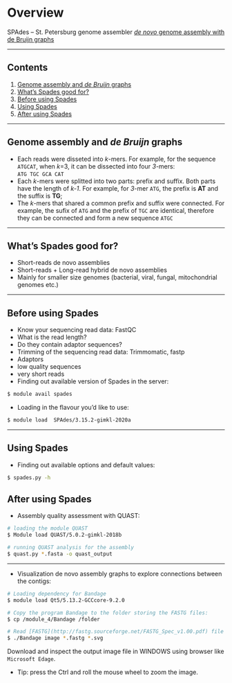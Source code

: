 # Overview

SPAdes – St. Petersburg genome assembler [*de novo* genome assembly with de Bruijn graphs](https://www.ncbi.nlm.nih.gov/pmc/articles/PMC3342519/)

---

## Contents
1. [Genome assembly and *de Bruijn* graphs](#algorithm)
1. [What’s Spades good for?](#introduction)
1. [Before using Spades](#Before-using-Spades)
1. [Using Spades](#Using-Spades)
1. [After using Spades](#After-using-Spades)

---

## Genome assembly and *de Bruijn* graphs
* Each reads were disseted into *k*-mers. For example, for the sequence `ATGCAT`, when *k*=3, it can be dissected into four *3*-mers: <br>`ATG TGC GCA CAT`
* Each *k*-mers were splitted into two parts: prefix and suffix. Both parts have the length of *k-1*. For example, for *3*-mer `ATG`, the prefix is **AT** and the suffix is **TG**;
* The *k*-mers that shared a common prefix and suffix were connected. For example, the sufix of `ATG` and the prefix of `TGC` are identical, therefore they can be connected and form a new sequence `ATGC`

---

## What’s Spades good for?
* Short-reads de novo assemblies
* Short-reads + Long-read hybrid de novo assemblies
* Mainly for smaller size genomes (bacterial, viral, fungal, mitochondrial genomes etc.)

---

## Before using Spades
* Know your sequencing read data: FastQC
* What is the read length? 
* Do they contain adaptor sequences?
* Trimming of the sequencing read data: Trimmomatic, fastp
* Adaptors
* low quality sequences
* very short reads 
* Finding out available version of Spades in the server: 

```bash
$ module avail spades
```

* Loading in the flavour you’d like to use: 

```bash
$ module load  SPAdes/3.15.2-gimkl-2020a
```

---

## Using Spades
* Finding out available options and default values:

```bash
$ spades.py -h
```

## After using Spades
* Assembly quality assessment with QUAST:

```bash
# loading the module QUAST
$ Module load QUAST/5.0.2-gimkl-2018b

# running QUAST analysis for the assembly
$ quast.py *.fasta -o quast_output
```
---

* Visualization de novo assembly graphs to explore connections between the contigs:

```bash
# Loading dependency for Bandage
$ module load Qt5/5.13.2-GCCcore-9.2.0

# Copy the program Bandage to the folder storing the FASTG files:
$ cp /module_4/Bandage /folder

# Read [FASTG](http://fastg.sourceforge.net/FASTG_Spec_v1.00.pdf) file and drew image with Bandage:
$ ./Bandage image *.fastg *.svg

```
Download and inspect the output image file in WINDOWS using browser like `Microsoft Edage`.
* Tip: press the Ctrl and roll the mouse wheel to zoom the image.
